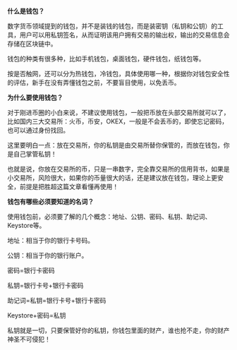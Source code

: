**什么是钱包？**

数字货币领域提到的钱包，并不是装钱的钱包，而是装密钥（私钥和公钥）的工具，用户可以用私钥签名，从而证明该用户拥有交易的输出权，输出的交易信息会存储在区块链中。

钱包的种类有很多种，比如手机钱包，桌面钱包，硬件钱包，纸钱包等。

按是否触网，还可以分为热钱包，冷钱包，具体使用哪一种，根据你对钱包安全性的评估，新手在没有弄懂钱包之前，不要盲目使用，以免丢币。

**为什么要使用钱包？**

对于刚进币圈的小白来说，不建议使用钱包，一般把币放在头部交易所就可以了，比如国内三大交易所：火币，币安，OKEX，一般是不会丢币的，即使忘记密码，也可以通过身份找回。

这里要明白一点：放在交易所，你的私钥是由交易所替你保管的，而放在钱包，你是自己掌管私钥！

也就是说，你放在交易所的币，只是一串数字，完全靠交易所的信用背书，如果是小交易所，风险很大，如果你的币量很大的话，还是建议放在钱包，理论上更安全，前提是把胜超这篇文章看懂再使用！

**钱包有哪些必须要知道的名词？**

使用钱包前，必须要了解的几个概念：地址、公钥、密码、私钥、助记词、Keystore等。

地址：相当于你的银行卡号码。

公钥：相当于你的银行账户。

密码=银行卡密码

私钥=银行卡号+银行卡密码

助记词=私钥=银行卡号+银行卡密码

Keystore+密码=私钥

私钥就是一切，只要保管好你的私钥，你钱包里面的财产，谁也抢不走，你的财产神圣不可侵犯！
